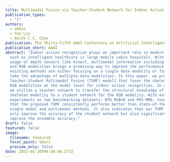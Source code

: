 ```yaml
---
title: Multimodal Fusion via Teacher-Student Network for Indoor Action Recognition
publication_types:
  - "1"
authors:
  - admin
  - Yan Liu
  - Keith C.C. Chan
publication: The Thirty-Fifth AAAI Conference on Artificial Intelligence
publication_short: AAAI
abstract: "Indoor action recognition plays an important role in modern society,
  such as intelligent healthcare in large mobile cabin hospitals. With the wide
  usage of depth sensors like Kinect, multimodal information including skeleton
  and RGB modalities brings a promising way to improve the performance. However,
  existing methods are either focusing on a single data modality or failed to
  take the advantage of multiple data modalities. In this paper, we propose a
  Teacher-Student Multimodal Fusion (TSMF) model1 that fuses the skeleton and
  RGB modalities at the model level for indoor action recognition. In our TSMF,
  we utilize a teacher network to transfer the structural knowledge of the
  skeleton modality to a student network for the RGB modality. With extensive
  experiments on two benchmarking datasets: NTU RGB+D and PKU-MMD, results show
  that the proposed TSMF consistently performs better than state-of-the-art
  single modal and multimodal methods. It also indicates that our TSMF could not
  only improve the accuracy of the student network but also significantly
  improve the ensemble accuracy."
draft: false
featured: false
image:
  filename: featured
  focal_point: Smart
  preview_only: false
date: 2021-05-26T06:58:48.273Z
---
```

